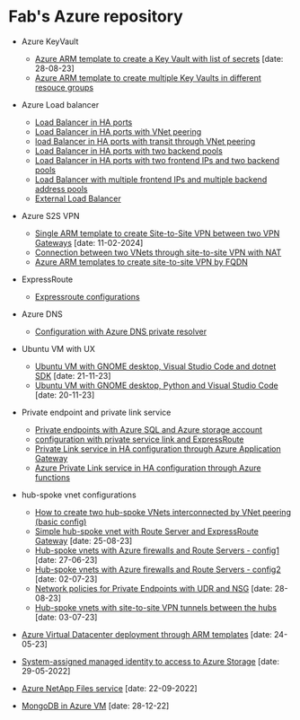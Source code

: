 <properties
   pageTitle="Examples of Azure ARM templates and scripts"
   description="Examples of Azure ARM templates and scripts"
   services="Azure VNet, Azure Load Balancer, Azure VNet peering, Azure VPN"
   documentationCenter="na"
   authors="fabferri"
   manager=""
   editor=""/>

<tags
   ms.service="Configuration-Example-Azure"
   ms.devlang="na"
   ms.topic="article"
   ms.tgt_pltfrm="Azure"
   ms.workload="na"
   ms.date="21/11/2016"
   ms.author="fabferri" />

# Fab's Azure repository

- Azure KeyVault
  - [Azure ARM template to create a Key Vault with list of secrets](https://github.com/fabferri/az-pattern/tree/master/key-vault/key-vault-write-list-secrets) [date: 28-08-23]
  - [Azure ARM template to create multiple Key Vaults in different resouce groups](https://github.com/fabferri/az-pattern/tree/master/key-vault/key-vaults-in-resource-groups)

- Azure Load balancer
  - [Load Balancer in HA ports](https://github.com/fabferri/az-pattern/tree/master/loadbalancer/ilb-ha-ports-1vnet)
  - [Load Balancer in HA ports with VNet peering](https://github.com/fabferri/az-pattern/tree/master/loadbalancer/ilb-ha-ports-vnetpeering)
  - [load Balancer in HA ports with transit through VNet peering](https://github.com/fabferri/az-pattern/tree/master/loadbalancer/ilb-multiple-fe-be-benchmark)
  - [Load Balancer in HA ports with two backend pools](https://github.com/fabferri/az-pattern/tree/master/loadbalancer/ilb-ha-ports-2backendpools-nva)
  - [Load Balancer in HA ports with two frontend IPs and two backend pools](https://github.com/fabferri/az-pattern/tree/master/loadbalancer/ilb-ha-ports-2frontend-2backendpools)
  - [Load Balancer with multiple frontend IPs and multiple backend address pools](https://github.com/fabferri/az-pattern/tree/master/loadbalancer/ilb-multiple-fe-be)
  - [External Load Balancer](https://github.com/fabferri/az-pattern/tree/master/loadbalancer/lb)

- Azure S2S VPN
  - [Single ARM template to create Site-to-Site VPN between two VPN Gateways](https://github.com/fabferri/az-pattern/tree/master/vpn/s2s-azvpn-ip) [date: 11-02-2024]
  - [Connection between two VNets through site-to-site VPN with NAT](https://github.com/fabferri/az-pattern/tree/master/vpn/s2s-azvpn-NAT)
  - [Azure ARM templates to create site-to-site VPN by FQDN](https://github.com/fabferri/az-pattern/tree/master/vpn/s2s-azvpn-fqdn)
  
- ExpressRoute 
  - [Expressroute configurations](https://github.com/fabferri/az-pattern/tree/master/expressroute)

- Azure DNS
  - [Configuration with Azure DNS private resolver](https://github.com/fabferri/az-pattern/tree/master/dns-private-resolver)

- Ubuntu VM with UX
  - [Ubuntu VM with GNOME desktop, Visual Studio Code and dotnet SDK](https://github.com/fabferri/az-pattern/tree/master/ubuntu-vm-desktop-gnome) [date: 21-11-23]
  - [Ubuntu VM with GNOME desktop, Python and Visual Studio Code](https://github.com/fabferri/az-pattern/tree/master/ubuntu-vm-vscode-python-dev) [date: 20-11-23]

- Private endpoint and private link service
  - [Private endpoints with Azure SQL and Azure storage account](https://github.com/fabferri/az-pattern/tree/master/private-link-and-private-endpoint/private-endpoint-sql-storage)
  - [configuration with private service link and ExpressRoute](https://github.com/fabferri/az-pattern/tree/master/private-link-and-private-endpoint/private-link-1)
  - [Private Link service in HA configuration through Azure Application Gateway](https://github.com/fabferri/az-pattern/tree/master/private-link-and-private-endpoint/private-link-high-availability-balancing)
  - [Azure Private Link service in HA configuration through Azure functions](https://github.com/fabferri/az-pattern/tree/master/private-link-and-private-endpoint/private-link-high-availability-hot-standby)

- hub-spoke vnet configurations
  - [How to create two hub-spoke VNets interconnected by VNet peering (basic config)](https://github.com/fabferri/az-pattern/tree/master/hub-spoke-vnets/vnet-peering-2hubspoke)
  - [Simple hub-spoke vnet with Route Server and ExpressRoute Gateway](https://github.com/fabferri/az-pattern/tree/master/hub-spoke-vnets/hub-spoke-er-rs-101) [date: 25-08-23]
  - [Hub-spoke vnets with Azure firewalls and Route Servers - config1](https://github.com/fabferri/az-pattern/tree/master/hub-spoke-vnets/hub-spoke-azfw-rs-er-1) [date: 27-06-23]
  - [Hub-spoke vnets with Azure firewalls and Route Servers - config2](https://github.com/fabferri/az-pattern/tree/master/hub-spoke-vnets/hub-spoke-azfw-rs-er-2) [date: 02-07-23]
  - [Network policies for Private Endpoints with UDR and NSG](https://github.com/fabferri/az-pattern/tree/master/hub-spoke-vnets/hub-spoke-netw-policies-pe) [date: 28-08-23]
  - [Hub-spoke vnets with site-to-site VPN tunnels between the hubs](https://github.com/fabferri/az-pattern/tree/master/hub-spoke-vnets/hub-spoke-s2s-vpn) [date: 03-07-23]

- [Azure Virtual Datacenter deployment through ARM templates](https://github.com/fabferri/az-pattern/tree/master/virtual-datacenter) [date: 24-05-23]
- [System-assigned managed identity to access to Azure Storage](https://github.com/fabferri/az-pattern/tree/master/vm-msi) [date: 29-05-2022]
- [Azure NetApp Files service](https://github.com/fabferri/az-pattern/tree/master/anf) [date: 22-09-2022]
- [MongoDB in Azure VM](https://github.com/fabferri/az-pattern/tree/master/no-sql-db/mongodb-in-az-vm) [date: 28-12-22]